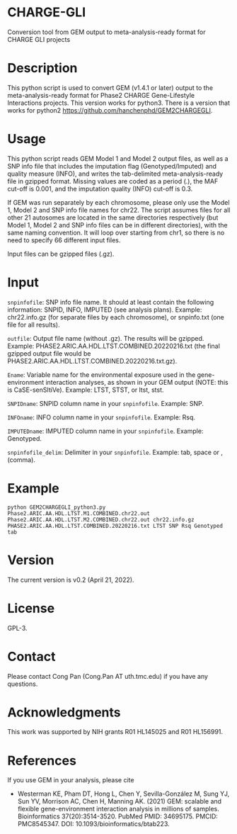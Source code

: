 # CHARGE-GLI
Conversion tool from GEM output to meta-analysis-ready format for CHARGE GLI projects
# Description
This python script is used to convert GEM (v1.4.1 or later) output to the meta-analysis-ready format for Phase2 CHARGE Gene-Lifestyle Interactions projects. This version works for python3. There is a version that works for python2 https://github.com/hanchenphd/GEM2CHARGEGLI. 
# Usage
This python script reads GEM Model 1 and Model 2 output files, as well as a SNP info file that includes the imputation flag (Genotyped/Imputed) and quality measure (INFO), and writes the tab-delimited meta-analysis-ready file in gzipped format. Missing values are coded as a period (.), the MAF cut-off is 0.001, and the imputation quality (INFO) cut-off is 0.3.

If GEM was run separately by each chromosome, please only use the Model 1, Model 2 and SNP info file names for chr22. The script assumes files for all other 21 autosomes are located in the same directories respectively (but Model 1, Model 2 and SNP info files can be in different directories), with the same naming convention. It will loop over starting from chr1, so there is no need to specify 66 different input files.

Input files can be gzipped files (.gz).
# Input
```snpinfofile```: SNP info file name. It should at least contain the following information: SNPID, INFO, IMPUTED (see analysis plans). Example: chr22.info.gz (for separate files by each chromosome), or snpinfo.txt (one file for all results).

```outfile```: Output file name (without .gz). The results will be gzipped. Example: PHASE2.ARIC.AA.HDL.LTST.COMBINED.20220216.txt (the final gzipped output file would be PHASE2.ARIC.AA.HDL.LTST.COMBINED.20220216.txt.gz).

```Ename```: Variable name for the environmental exposure used in the gene-environment interaction analyses, as shown in your GEM output (NOTE: this is CaSE-senSItiVe). Example: LTST, STST, or ltst, stst.

```SNPIDname```: SNPID column name in your ```snpinfofile```. Example: SNP.

```INFOname```: INFO column name in your ```snpinfofile```. Example: Rsq.

```IMPUTEDname```: IMPUTED column name in your ```snpinfofile```. Example: Genotyped.

```snpinfofile_delim```: Delimiter in your ```snpinfofile```. Example: tab, space or , (comma).
# Example
```
python GEM2CHARGEGLI_python3.py Phase2.ARIC.AA.HDL.LTST.M1.COMBINED.chr22.out Phase2.ARIC.AA.HDL.LTST.M2.COMBINED.chr22.out chr22.info.gz PHASE2.ARIC.AA.HDL.LTST.COMBINED.20220216.txt LTST SNP Rsq Genotyped tab
```
# Version
The current version is v0.2 (April 21, 2022).
# License
GPL-3.
# Contact
Please contact Cong Pan (Cong.Pan AT uth.tmc.edu) if you have any questions.
# Acknowledgments
This work was supported by NIH grants R01 HL145025 and R01 HL156991.
# References
If you use GEM in your analysis, please cite
* Westerman KE, Pham DT, Hong L, Chen Y, Sevilla-González M, Sung YJ, Sun YV, Morrison AC, Chen H, Manning AK. (2021) GEM: scalable and flexible gene-environment interaction analysis in millions of samples. Bioinformatics 37(20):3514-3520. PubMed PMID: 34695175. PMCID: PMC8545347. DOI: 10.1093/bioinformatics/btab223.
